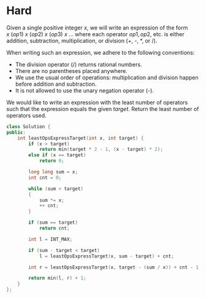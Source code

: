 # Hard

Given a single positive integer $x$, we will write an expression of the form $x\ (op1)\ x\ (op2)\ x\ (op3)\ x\ ...$ where each operator $op1, op2,$ etc. is either addition, subtraction, multiplication, or division (+, -, *, or /).

When writing such an expression, we adhere to the following conventions:

- The division operator (/) returns rational numbers.
- There are no parentheses placed anywhere.
- We use the usual order of operations: multiplication and division happen before addition and subtraction.
- It is not allowed to use the unary negation operator (-).

We would like to write an expression with the least number of operators such that the expression equals the given $target$. Return the least number of operators used.

```cpp
class Solution {
public:
    int leastOpsExpressTarget(int x, int target) {
        if (x > target)
            return min(target * 2 - 1, (x - target) * 2);
        else if (x == target)
            return 0;

        long long sum = x;
        int cnt = 0;

        while (sum < target)
        {
            sum *= x;
            ++ cnt;
        }

        if (sum == target)
            return cnt;

        int l = INT_MAX;

        if (sum - target < target)
            l = leastOpsExpressTarget(x, sum - target) + cnt;

        int r = leastOpsExpressTarget(x, target - (sum / x)) + cnt - 1;

        return min(l, r) + 1;
    }
};
```

